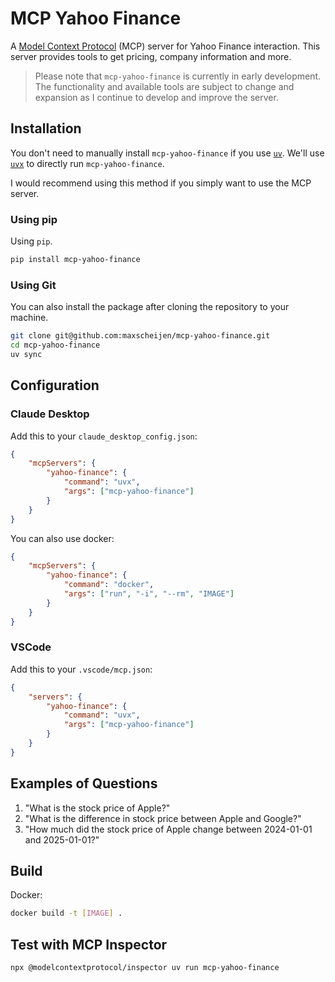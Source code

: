 # MCP Yahoo Finance

A [Model Context Protocol](https://modelcontextprotocol.io) (MCP) server for Yahoo Finance interaction. This server provides tools to get pricing, company information and more.

> Please note that `mcp-yahoo-finance` is currently in early development. The functionality and available tools are subject to change and expansion as I continue to develop and improve the server.

## Installation

You don't need to manually install `mcp-yahoo-finance` if you use [`uv`](https://docs.astral.sh/uv/). We'll use [`uvx`](https://docs.astral.sh/uv/guides/tools/) to directly run `mcp-yahoo-finance`.

I would recommend using this method if you simply want to use the MCP server.

### Using pip

Using `pip`.

```sh
pip install mcp-yahoo-finance
```

### Using Git

You can also install the package after cloning the repository to your machine.

```sh
git clone git@github.com:maxscheijen/mcp-yahoo-finance.git
cd mcp-yahoo-finance
uv sync
```

## Configuration

### Claude Desktop

Add this to your `claude_desktop_config.json`:

```json
{
    "mcpServers": {
        "yahoo-finance": {
            "command": "uvx",
            "args": ["mcp-yahoo-finance"]
        }
    }
}
```
You can also use docker:

```json
{
    "mcpServers": {
        "yahoo-finance": {
            "command": "docker",
            "args": ["run", "-i", "--rm", "IMAGE"]
        }
    }
}
```

### VSCode

Add this to your `.vscode/mcp.json`:

```json
{
    "servers": {
        "yahoo-finance": {
            "command": "uvx",
            "args": ["mcp-yahoo-finance"]
        }
    }
}
```

## Examples of Questions

1. "What is the stock price of Apple?"
2. "What is the difference in stock price between Apple and Google?"
3. "How much did the stock price of Apple change between 2024-01-01 and 2025-01-01?"

## Build

Docker:

```sh
docker build -t [IMAGE] .
```

## Test with MCP Inspector

```sh
npx @modelcontextprotocol/inspector uv run mcp-yahoo-finance
```
